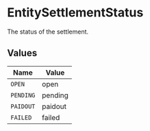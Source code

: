 # EntitySettlementStatus

The status of the settlement.


## Values

| Name      | Value     |
| --------- | --------- |
| `OPEN`    | open      |
| `PENDING` | pending   |
| `PAIDOUT` | paidout   |
| `FAILED`  | failed    |